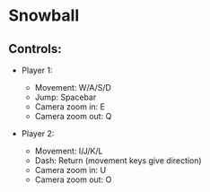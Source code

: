 # Snowball

## Controls:
* Player 1:
  * Movement: W/A/S/D
  * Jump: Spacebar
  * Camera zoom in: E
  * Camera zoom out: Q
  
* Player 2:
  * Movement: I/J/K/L
  * Dash: Return (movement keys give direction)
  * Camera zoom in: U
  * Camera zoom out: O

